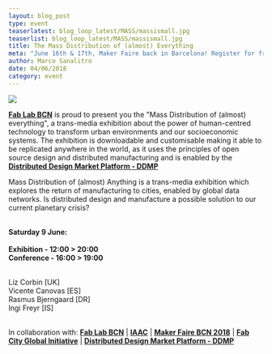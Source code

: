 ```yaml
---
layout: blog_post
type: event
teaserlatest: blog_loop_latest/MASS/massismall.jpg
teaserlist: blog_loop_latest/MASS/massismall.jpg
title: The Mass Distribution of (almost) Everything
meta: "June 16th & 17th, Maker Faire back in Barcelona! Register for free now, save the date and come with your family and your friends!"
author: Marco Sanalitro
date: 04/06/2018 
category: event
---
```


<img src= "http://www.fablabbcn.org/img/blog/blog_loop_latest/MASS/massi1.jpg" align="middle"> 
<br>

<strong><a href="https://fablabbcn.org/index.html">Fab Lab BCN</a></strong> is proud to present you the "Mass Distribution of (almost) everything", a trans-media exhibition about the power of human-centred technology to transform urban environments and our socioeconomic systems. The exhibition is downloadable and customisable making it able to be replicated anywhere in the world, as it uses the principles of open source design and distributed manufacturing and is enabled by the <strong><a href="http://distributeddesign.eu/">Distributed Design Market Platform - DDMP</a></strong>

Mass Distribution of (almost) Anything is a trans-media exhibition which explores the return of manufacturing to cities, enabled by global data networks. Is distributed design and manufacture a possible solution to our current planetary crisis? <br><br> 

<strong>Saturday 9 June:<br><br> 
Exhibition - 12:00 > 20:00<br>
Conference - 16:00 > 19:00<br><br></strong> 

Liz Corbin [UK]<br> 
Vicente Canovas [ES]<br>
Rasmus Bjerngaard [DR]<br>
Ingi Freyr [IS]<br><br> 

<p>In collaboration with: <strong><a href="https://fablabbcn.org/index.html">Fab Lab BCN</a></strong> | <strong><a href="https://fablabbcn.org/index.html">IAAC</a></strong> | <strong><a href="https://www.eventbrite.com/e/maker-faire-barcelona-2018-registration-45904205715?aff=eac2">Maker Faire BCN 2018</a></strong> | <strong><a href="http://fab.city/">Fab City Global Initiative</a></strong> | <strong><a href="http://distributeddesign.eu/">Distributed Design Market Platform - DDMP</a></strong></p>
